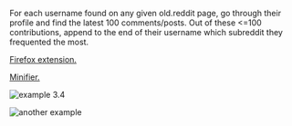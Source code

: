For each username found on any given old.reddit page, go through their profile and find the latest 100 comments/posts. Out of these <=100 contributions, append to the end of their username which subreddit they frequented the most.

[Firefox extension.](https://addons.mozilla.org/en-US/firefox/addon/neutral-reddit-masstagger/)

[Minifier.](https://javascript-minifier.com/)

![example 3.4](https://addons.cdn.mozilla.net/user-media/previews/full/244/244521.png?modified=1599924294)

![another example](https://i.imgur.com/CkaJr3G.png)
